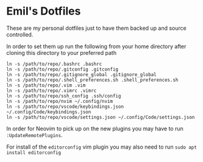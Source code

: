 # Emil's Dotfiles
These are my personal dotfiles just to have them backed up and source controlled.

In order to set them up run the following from your home directory after cloning this directory to your preferred path

```
ln -s /path/to/repo/.bashrc .bashrc
ln -s /path/to/repo/.gitconfig .gitconfig
ln -s /path/to/repo/.gitignore_global .gitignore_global
ln -s /path/to/repo/.shell_preferences.sh .shell_preferences.sh
ln -s /path/to/repo/.vim .vim
ln -s /path/to/repo/.vimrc .vimrc
ln -s /path/to/repo/ssh_config .ssh/config
ln -s /path/to/repo/nvim ~/.config/nvim
ln -s /path/to/repo/vscode/keybindings.json ~/.config/Code/keybindings.json
ln -s /path/to/repo/vscode/settings.json ~/.config/Code/settings.json
```

In order for Neovim to pick up on the new plugins you may have to run `:UpdateRemotePlugins`.

For install of the `editorconfig` vim plugin you may also need to run `sudo apt install editorconfig`
